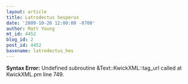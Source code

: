 ```yaml
---
layout: article
title: Latrodectus hesperus
date: '2009-10-26 12:00:00 -0700'
author: Matt Young
mt_id: 4452
blog_id: 2
post_id: 4452
basename: latrodectus_hes
---
```

<p><strong>Syntax Error:</strong> Undefined subroutine &Text::KwickXML::tag_url called at KwickXML.pm line 749.
</p>
